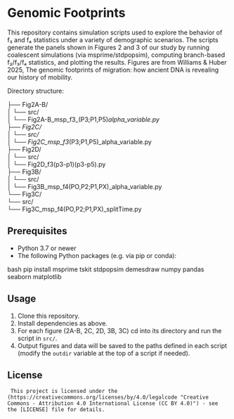 # Genomic Footprints

This repository contains simulation scripts used to explore the behavior of f₃ and f₄ statistics under a variety of demographic scenarios. The scripts generate the panels shown in Figures 2 and 3 of our study by running coalescent simulations (via msprime/stdpopsim), computing branch-based f₂/f₃/f₄ statistics, and plotting the results. Figures are from Williams & Huber 2025, The genomic footprints of migration: how ancient DNA is revealing our history of mobility.

Directory structure:

├── Fig2A-B/  
│   └── src/  
│       └── Fig2A-B_msp_f3_(P3;P1,P5)_alpha_variable.py  
├── Fig2C/  
│   └── src/  
│       └── Fig2C_msp_f3_(P3;P1,P5)_alpha_variable.py  
├── Fig2D/  
│   └── src/  
│       └── Fig2D_f3(p3-p1)(p3-p5).py  
├── Fig3B/  
│   └── src/  
│       └── Fig3B_msp_f4(PO,P2;P1,PX)_alpha_variable.py  
└── Fig3C/  
    └── src/  
        └── Fig3C_msp_f4(PO,P2;P1,PX)_splitTime.py  

## Prerequisites

- Python 3.7 or newer  
- The following Python packages (e.g. via pip or conda):

bash pip install msprime tskit stdpopsim demesdraw numpy pandas seaborn matplotlib


## Usage

1. Clone this repository.  
2. Install dependencies as above.  
3. For each figure (2A-B, 2C, 2D, 3B, 3C) cd into its directory and run the script in `src/`.  
4. Output figures and data will be saved to the paths defined in each script (modify the `outdir` variable at the top of a script if needed).

## License
     This project is licensed under the (https://creativecommons.org/licenses/by/4.0/legalcode "Creative Commons - Attribution 4.0 International License (CC BY 4.0)") - see the [LICENSE] file for details.
     

